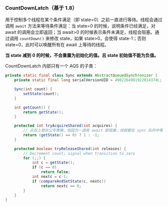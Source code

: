 ### CountDownLatch（基于 1.8）

用于控制多个线程在某个条件满足（即 state=0）之前一直进行等待。线程会通过调用 `await` 方法来等待条件满足：当 state=0 的时候，说明条件已经满足，对 await 的调用会立即返回；当 await>0 的时候表示条件未满足，线程会阻塞。通过调用 `countDown()` 来修改 state，如果 state>0，会使得 state-1；否则 state=0，此时可以唤醒所有在 await 上等待的线程。

**当 state 减到 0 的时候，不会重置为初始化的值。且 state 初始值不能为负值。**

CountDownLatch 内部只有一个 AQS 的子类：
```java
private static final class Sync extends AbstractQueuedSynchronizer {
    private static final long serialVersionUID = 4982264981922014374L;

    Sync(int count) {
        setState(count);
    }

    int getCount() {
        return getState();
    }

    protected int tryAcquireShared(int acquires) {
        // 实际上是非公平策略，但因为一调用 await 即阻塞，线程都在 sync 队列中等待。
        return (getState() == 0) ? 1 : -1;
    }

    protected boolean tryReleaseShared(int releases) {
        // Decrement count; signal when transition to zero
        for (;;) {
            int c = getState();
            if (c == 0)
                return false;
            int nextc = c-1;
            if (compareAndSetState(c, nextc))
                return nextc == 0;
        }
    }
}
```